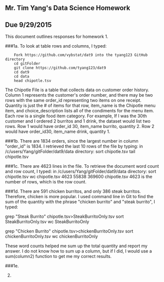## Mr. Tim Yang's Data Science Homework
## Due 9/29/2015

This document outlines responses for homework 1. 

###1a.
To look at table rows and columns, I typed:

        Fork https://github.com/vybstat/dat9 into the tyang123 GitHub directory
        cd gitFolder
        git clone https://github.com/tyang123/dat9
        cd dat9
        cd data
        head chipotle.tsv

The Chipotle File is a table that collects data on customer order history. Column 1 represents the customer's order number, and there may be two rows with the same order_id representing two items on one receipt. Quantity is just the # of items for that row, item_name is the Chipotle menu item, and choice_description lists all of the condiments for the menu item. Each row is a single food item category. For example, If I was the 30th customer and I ordered 2 burritos and 1 drink, the dataset would list two rows. Row 1 would have order_id 30, item_name burrito, quantity 2. Row 2 would have order_id30, item_name drink, quantity 1.

###1b. There are 1834 orders, since the largest number in column "order_id" is 1834. I retrieved the last 10 rows of the file by typing:
    in /c/users/Yang/gitFolder/dat9/data directory:
    sort chipotle.tsv
    tail chipotle.tsv
    
###1c. There are 4623 lines in the file. To retrieve the document word count and row count, I typed:
    in /c/users/Yang/gitFolder/dat9/data directory:
    sort chipotle.tsv
    wc chipotle.tsv
    4623 55838 369600 chipotle.tsv
    4623 is the number of rows, which is the row count.
    
  
###1d. There are 591 chicken burritos, and only 386 steak burritos. Therefore, chicken is more popular. I used command line in Git to  find the sum of the quantity with the phrase "chicken burrito" and "steak burrito", I typed:

grep "Steak Burrito" chipotle.tsv>SteakBurritoOnly.tsv
sort SteakBurritoOnly.tsv
wc SteakBurritoOnly

grep "Chicken Burrito" chipotle.tsv>chickenBurritoOnly.tsv
sort chickenBurritoOnly.tsv
wc chickenBurritoOnly

These word counts helped me sum up the total quantity and report my answer. I do not know how to sum up a column, but if I did, I would use a sum(column2) function to get me my correct results.

###1e. 

2. 


